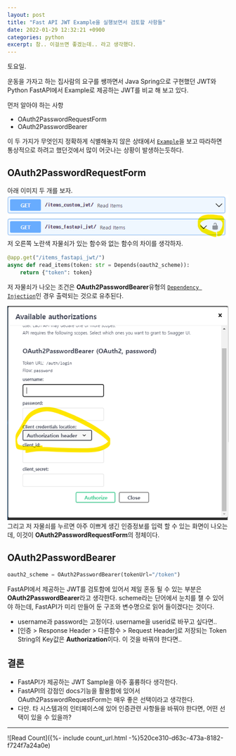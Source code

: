 ```yaml
---
layout: post
title: "Fast API JWT Example을 실행보면서 검토할 사항들"
date: 2022-01-29 12:32:21 +0900
categories: python
excerpt: 참.. 이걸쓰면 좋겠는데.. 라고 생각했다.
---
```


토요일.

운동을 가자고 하는 집사람의 요구를 쌩까면서 Java Spring으로 구현했던 JWT와 Python FastAPI에서 Example로 제공하는 JWT를 비교 해 보고 있다.

먼저 알아야 하는 사항

-   OAuth2PasswordRequestForm
-   OAuth2PasswordBearer

이 두 가지가 무엇인지 정확하게 식별해놓지 않은 상태에서 [`Example`][fastapi-security]을 보고 따라하면 통상적으로 하려고 했던것에서 많이 어긋나는 상황이 발생하는듯하다.

## OAuth2PasswordRequestForm

아래 이미지 두 개를 보자.  
![1](/assets/images/2022-01-29-02-01.png)  
저 오른쪽 노란색 자물쇠가 있는 함수와 없는 함수의 차이를 생각하자.

```python
@app.get("/items_fastapi_jwt/")
async def read_items(token: str = Depends(oauth2_scheme)):
    return {"token": token}
```

저 자물쇠가 나오는 조건은 **OAuth2PasswordBearer**유형의 [`Dependency Injection`][fastapi-dependency-injection]인 경우 출력되는 것으로 유추된다.
<br />

![2](/assets/images/2022-01-29-02-02.png)  
그리고 저 자물쇠를 누르면 아주 이쁘게 생긴 인증정보를 입력 할 수 있는 화면이 나오는데, 이것이 **OAuth2PasswordRequestForm**의 정체이다.
<br />

## OAuth2PasswordBearer

```python
oauth2_scheme = OAuth2PasswordBearer(tokenUrl="/token")
```

FastAPI에서 제공하는 JWT를 검토함에 있어서 제일 혼동 될 수 있는 부분은 **OAuth2PasswordBearer**라고 생각한다. scheme라는 단어에서 눈치를 챌 수 있어야 하는데, FastAPI가 미리 만들어 둔 구조와 변수명으로 읽어 들이겠다는 것이다.

-   username과 password는 고정이다. username을 userid로 바꾸고 싶다면..
-   [인증 > Response Header > 다른함수 > Request Header]로 저장되는 Token String의 Key값은 **Authorization**이다. 이 것을 바꿔야 한다면..

## 결론

-   FastAPI가 제공하는 JWT Sample을 아주 훌륭하다 생각한다.
-   FastAPI의 강점인 docs기능을 활용함에 있어서 OAuth2PasswordRequestForm는 매우 좋은 선택이라고 생각한다.
-   다만. 타 시스템과의 인터페이스에 있어 인증관련 사항들을 바꿔야 한다면, 어떤 선택이 있을 수 있을까?

[fastapi-security]: https://fastapi.tiangolo.com/tutorial/security/
[fastapi-dependency-injection]: https://fastapi.tiangolo.com/tutorial/dependencies/

---

![Read Count]({%- include count_url.html -%}520ce310-d63c-473a-8182-f724f7a24a0e)
